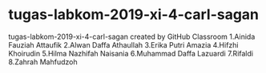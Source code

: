 # tugas-labkom-2019-xi-4-carl-sagan
tugas-labkom-2019-xi-4-carl-sagan created by GitHub Classroom
1.Ainida Fauziah Attaufik
2.Alwan Daffa Athaullah
3.Erika Putri Amazia
4.Hifzhi Khoirudin
5.Hilma Nazhifah Naisania
6.Muhammad Daffa Lazuardi
7.Rifaldi
8.Zahrah Mahfudzoh
